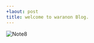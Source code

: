 ```yaml
---
+laout: post
title: welcome to waranon Blog.
---
```

![Note8](http://cdn.gsmarena.com/imgroot/news/17/03/note8-galaxy-model-revealed/-728w2/gsmarena_002.jpg)

